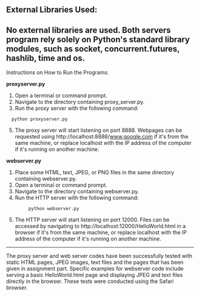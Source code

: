 External Libraries Used:
-----------------------------------------
No external libraries are used. Both servers program rely solely on Python's standard library modules, such as socket, concurrent.futures, hashlib, time and os.
------------------------------------------
Instructions on How to Run the Programs:

<b>proxyserver.py</b>
1. Open a terminal or command prompt.
2. Navigate to the directory containing proxy_server.py.
3. Run the proxy server with the following command:
  ```
    python proxyserver.py
```
5. The proxy server will start listening on port 8888. Webpages can be requested using http://localhost:8888/www.google.com if it's from the same machine, or replace localhost with the IP address of the computer if it's running on another machine.

<b>webserver.py</b>
1. Place some HTML, text, JPEG, or PNG files in the same directory containing webserver.py.
2. Open a terminal or command prompt.
3. Navigate to the directory containing webserver.py.
4. Run the HTTP server with the following command:
   ```     
        python webserver.py
   ```
6. The HTTP server will start listening on port 12000. Files can be accessed by navigating to http://localhost:12000/HelloWorld.html in a browser if it's from the same machine, or replace localhost with the IP address of the computer if it's running on another machine.
---------------------------------------------------------

The proxy server and web server codes have been successfully tested with static HTML pages, JPEG images, text files and the pages that has been given in assignment part. Specific examples for webserver code include serving a basic HelloWorld.html page and displaying JPEG and text files directly in the browser. These tests were conducted using the Safari browser.


